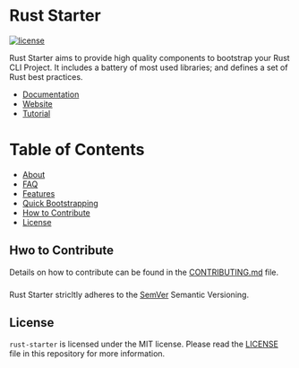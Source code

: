 Rust Starter
============

[![license](https://img.shields.io/badge/license-MIT-blue.svg)](https://github.com/omarabid/rust-starter/blob/master/LICENSE) 

Rust Starter aims to provide high quality components to bootstrap your Rust CLI Project. It includes a battery of most used libraries; and defines a set of Rust best practices.

* [Documentation]()
* [Website]()
* [Tutorial]()

Table of Contents
=================

* [About](#about)
* [FAQ](#faq)
* [Features](#features)
* [Quick Bootstrapping](#quick-example)
* [How to Contribute](#how-to-contribute)
* [License](#license)

## Hwo to Contribute

Details on how to contribute can be found in the [CONTRIBUTING.md](.github/CONTRIBUTING.md) file.

###

Rust Starter stricltly adheres to the [SemVer](https://semver.org/) Semantic Versioning.

## License

`rust-starter` is licensed under the MIT license. Please read the [LICENSE](LICENSE) file in this repository for more information.

